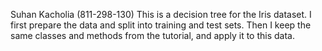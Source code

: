 Suhan Kacholia (811-298-130)
This is a decision tree for the Iris dataset. I first prepare the data and split into training and test sets. Then I keep the same classes and methods from the tutorial, and apply it to this data.
